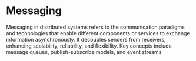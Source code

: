 # Messaging

Messaging in distributed systems refers to the communication paradigms and technologies that enable different components or services to exchange information asynchronously. It decouples senders from receivers, enhancing scalability, reliability, and flexibility. Key concepts include message queues, publish-subscribe models, and event streams.